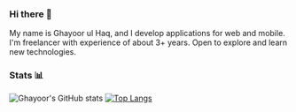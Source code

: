 ### Hi there 👋

My name is Ghayoor ul Haq, and I develop applications for web and mobile. I'm freelancer with experience of about 3+ years. Open to explore and learn new technologies.

### Stats 📊
![Ghayoor's GitHub stats](https://github-readme-stats.vercel.app/api?username=GhayoorUlHaq&count_private=true&show_icons=true&bg_color=30,e96443,904e95&title_color=fff&text_color=fff&icon_color=fff&hide_title=true)
[![Top Langs](https://github-readme-stats.vercel.app/api/top-langs/?username=GhayoorUlHaq&layout=compact&bg_color=30,e96443,904e95&title_color=fff&text_color=fff&icon_color=fff)](https://github.com/anuraghazra/github-readme-stats)

<!--
**GhayoorUlHaq/GhayoorUlHaq** is a ✨ _special_ ✨ repository because its `README.md` (this file) appears on your GitHub profile.

Here are some ideas to get you started:

- 🔭 I’m currently working on ...
- 🌱 I’m currently learning ...
- 👯 I’m looking to collaborate on ...
- 🤔 I’m looking for help with ...
- 💬 Ask me about ...
- 📫 How to reach me: ...
- 😄 Pronouns: ...
- ⚡ Fun fact: ...
-->
